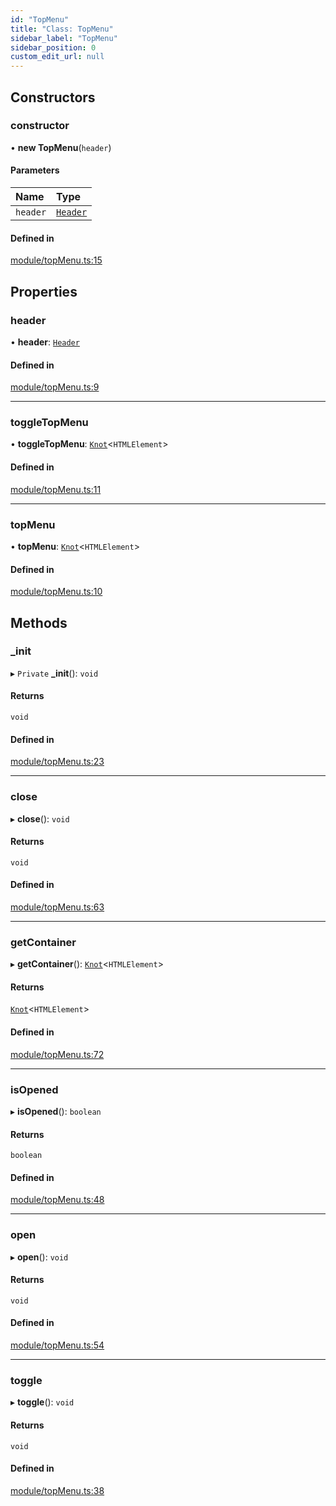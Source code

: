```yaml
---
id: "TopMenu"
title: "Class: TopMenu"
sidebar_label: "TopMenu"
sidebar_position: 0
custom_edit_url: null
---
```


## Constructors

### constructor

• **new TopMenu**(`header`)

#### Parameters

| Name | Type |
| :------ | :------ |
| `header` | [`Header`](Header.md) |

#### Defined in

[module/topMenu.ts:15](https://github.com/siposdani87/sui-js/blob/cc9117e/src/module/topMenu.ts#L15)

## Properties

### header

• **header**: [`Header`](Header.md)

#### Defined in

[module/topMenu.ts:9](https://github.com/siposdani87/sui-js/blob/cc9117e/src/module/topMenu.ts#L9)

___

### toggleTopMenu

• **toggleTopMenu**: [`Knot`](Knot.md)<`HTMLElement`\>

#### Defined in

[module/topMenu.ts:11](https://github.com/siposdani87/sui-js/blob/cc9117e/src/module/topMenu.ts#L11)

___

### topMenu

• **topMenu**: [`Knot`](Knot.md)<`HTMLElement`\>

#### Defined in

[module/topMenu.ts:10](https://github.com/siposdani87/sui-js/blob/cc9117e/src/module/topMenu.ts#L10)

## Methods

### \_init

▸ `Private` **_init**(): `void`

#### Returns

`void`

#### Defined in

[module/topMenu.ts:23](https://github.com/siposdani87/sui-js/blob/cc9117e/src/module/topMenu.ts#L23)

___

### close

▸ **close**(): `void`

#### Returns

`void`

#### Defined in

[module/topMenu.ts:63](https://github.com/siposdani87/sui-js/blob/cc9117e/src/module/topMenu.ts#L63)

___

### getContainer

▸ **getContainer**(): [`Knot`](Knot.md)<`HTMLElement`\>

#### Returns

[`Knot`](Knot.md)<`HTMLElement`\>

#### Defined in

[module/topMenu.ts:72](https://github.com/siposdani87/sui-js/blob/cc9117e/src/module/topMenu.ts#L72)

___

### isOpened

▸ **isOpened**(): `boolean`

#### Returns

`boolean`

#### Defined in

[module/topMenu.ts:48](https://github.com/siposdani87/sui-js/blob/cc9117e/src/module/topMenu.ts#L48)

___

### open

▸ **open**(): `void`

#### Returns

`void`

#### Defined in

[module/topMenu.ts:54](https://github.com/siposdani87/sui-js/blob/cc9117e/src/module/topMenu.ts#L54)

___

### toggle

▸ **toggle**(): `void`

#### Returns

`void`

#### Defined in

[module/topMenu.ts:38](https://github.com/siposdani87/sui-js/blob/cc9117e/src/module/topMenu.ts#L38)
